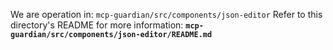 We are operation in:
`mcp-guardian/src/components/json-editor`
Refer to this directory's README for more information: **`mcp-guardian/src/components/json-editor/README.md`**
